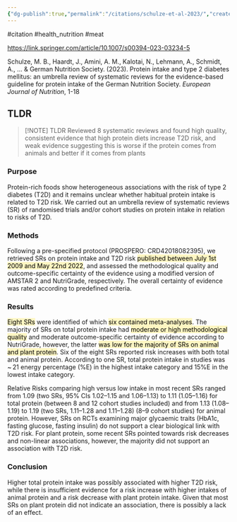 ```yaml
---
{"dg-publish":true,"permalink":"/citations/schulze-et-al-2023/","created":"2024-04-22T13:05:41.000+01:00","updated":"2025-09-28T23:48:40.281+01:00"}
---
```


#citation #health_nutrition #meat 

https://link.springer.com/article/10.1007/s00394-023-03234-5

Schulze, M. B., Haardt, J., Amini, A. M., Kalotai, N., Lehmann, A., Schmidt, A., ... & German Nutrition Society. (2023). Protein intake and type 2 diabetes mellitus: an umbrella review of systematic reviews for the evidence-based guideline for protein intake of the German Nutrition Society. _European Journal of Nutrition_, 1-18
## TLDR
> [!NOTE] TLDR
> Reviewed 8 systematic reviews and found high quality, consistent evidence that high protein diets increase T2D risk, and weak evidence suggesting this is worse if the protein comes from animals and better if it comes from plants

### Purpose
Protein-rich foods show heterogeneous associations with the risk of type 2 diabetes (T2D) and it remains unclear whether habitual protein intake is related to T2D risk. We carried out an umbrella review of systematic reviews (SR) of randomised trials and/or cohort studies on protein intake in relation to risks of T2D.

### Methods
Following a pre-specified protocol (PROSPERO: CRD42018082395), we retrieved SRs on protein intake and T2D risk <mark style="background: #FFF3A3A6;">published between July 1st 2009 and May 22nd 2022</mark>, and assessed the methodological quality and outcome-specific certainty of the evidence using a modified version of AMSTAR 2 and NutriGrade, respectively. The overall certainty of evidence was rated according to predefined criteria.

### Results

<mark style="background: #FFF3A3A6;">Eight SRs</mark> were identified of which <mark style="background: #FFF3A3A6;">six contained meta-analyses</mark>. The majority of SRs on total protein intake had <mark style="background: #FFF3A3A6;">moderate or high methodological quality</mark> and moderate outcome-specific certainty of evidence according to NutriGrade, however, the latter <mark style="background: #FFF3A3A6;">was low for the majority of SRs on animal and plant protein</mark>. Six of the eight SRs reported risk increases with both total and animal protein. According to one SR, total protein intake in studies was ~ 21 energy percentage (%E) in the highest intake category and 15%E in the lowest intake category. 

Relative Risks comparing high versus low intake in most recent SRs ranged from 1.09 (two SRs, 95% CIs 1.02–1.15 and 1.06–1.13) to 1.11 (1.05–1.16) for total protein (between 8 and 12 cohort studies included) and from 1.13 (1.08–1.19) to 1.19 (two SRs, 1.11–1.28 and 1.11–1.28) (8–9 cohort studies) for animal protein. However, SRs on RCTs examining major glycaemic traits (HbA1c, fasting glucose, fasting insulin) do not support a clear biological link with T2D risk. For plant protein, some recent SRs pointed towards risk decreases and non-linear associations, however, the majority did not support an association with T2D risk.

### Conclusion

Higher total protein intake was possibly associated with higher T2D risk, while there is insufficient evidence for a risk increase with higher intakes of animal protein and a risk decrease with plant protein intake. Given that most SRs on plant protein did not indicate an association, there is possibly a lack of an effect.